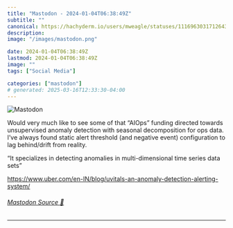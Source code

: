```yaml
---
title: "Mastodon - 2024-01-04T06:38:49Z"
subtitle: ""
canonical: https://hachyderm.io/users/mweagle/statuses/111696303171264313
description:
image: "/images/mastodon.png"

date: 2024-01-04T06:38:49Z
lastmod: 2024-01-04T06:38:49Z
image: ""
tags: ["Social Media"]

categories: ["mastodon"]
# generated: 2025-03-16T12:33:30-04:00
---
```

![Mastodon](/images/mastodon.png)

<p>Would very much like to see some of that “AIOps” funding directed towards unsupervised anomaly detection with seasonal decomposition for ops data. I’ve always found static alert threshold (and negative event) configuration to lag behind/drift from reality.   </p><p>“It specializes in detecting anomalies in multi-dimensional time series data sets”</p><p><a href="https://www.uber.com/en-IN/blog/uvitals-an-anomaly-detection-alerting-system/" target="_blank" rel="nofollow noopener noreferrer" translate="no"><span class="invisible">https://www.</span><span class="ellipsis">uber.com/en-IN/blog/uvitals-an</span><span class="invisible">-anomaly-detection-alerting-system/</span></a></p>


###### [Mastodon Source 🐘](https://hachyderm.io/@mweagle/111696303171264313)

___
